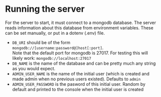 
# Running the server

For the server to start, it must connect to a mongodb database. 
The server reads information about this database from environment
variables. These can be set manually, or put in a dotenv (.env) file.

* `DB_URI` should be of the form `mongodb://[username:password@]host[:port]`. \
  Note that the default port for mongodb is 27017. For testing this will likely work:
  `mongodb://localhost:27017`
* `DB_NAME` is the name of the database and can be pretty much any string as you would
  expect.
* `ADMIN_USER_NAME` is the name of the initial user (which is created and made admin when no previous users existed).
  Defaults to `admin`
* `ADMIN_USER_PASSWORD` is the pasword of this initial user. Random by default and printed to the console when 
  the initial user is created